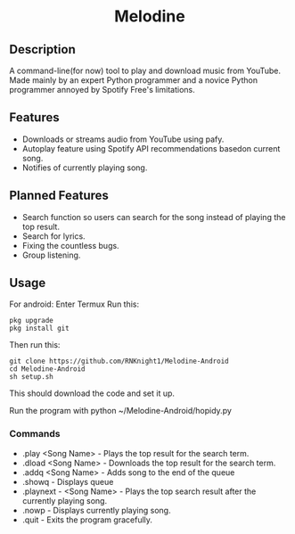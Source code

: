 <h1 align="center">Melodine</h1>

## Description
A command-line(for now) tool to play and download music from YouTube. Made mainly by an expert Python programmer and a novice Python programmer annoyed by Spotify Free's limitations.

## Features
-  Downloads or streams audio from YouTube using pafy.
- Autoplay feature using Spotify API recommendations basedon current song.
- Notifies of currently playing song.

## Planned Features
- Search function so users can search for the song instead of playing the top result.
- Search for lyrics.
- Fixing the countless bugs.
- Group listening.

## Usage
For android:
Enter Termux
Run this:

	pkg upgrade
	pkg install git

Then run this:

	git clone https://github.com/RNKnight1/Melodine-Android
	cd Melodine-Android
	sh setup.sh

This should download the code and set it up.

Run the program with
	python ~/Melodine-Android/hopidy.py

### Commands
- .play \<Song Name> - Plays the top result for the search term.
- .dload \<Song Name> - Downloads the top result for the search term.
- .addq \<Song Name> - Adds song to the end of the queue
- .showq - Displays queue
- .playnext - \<Song Name> - Plays the top search result after the currently playing song.
- .nowp - Displays currently playing song.
- .quit - Exits the program gracefully.
